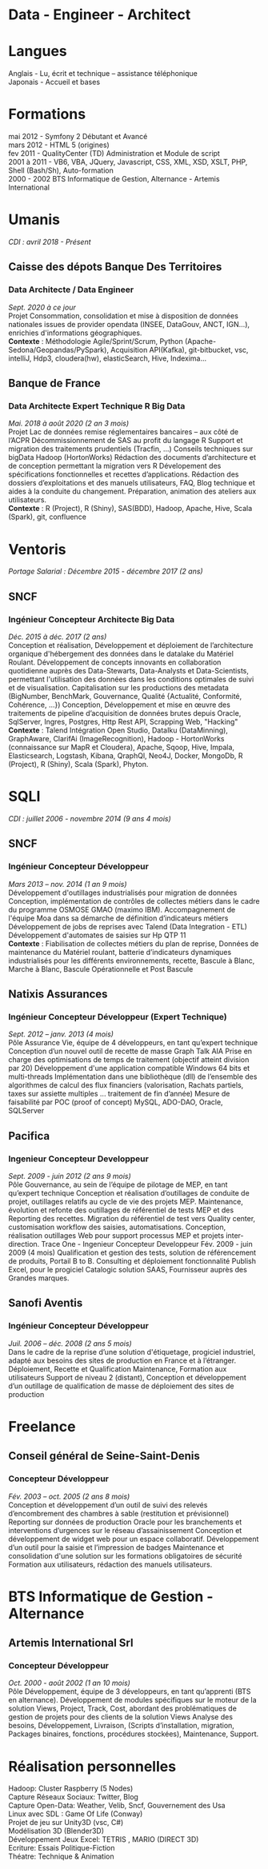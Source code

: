 # Data - Engineer - Architect

# Langues
Anglais - Lu, écrit et technique – assistance téléphonique  
Japonais - Accueil et bases  

# Formations
mai 2012 - Symfony 2 Débutant et Avancé  
mars 2012 - HTML 5 (origines)  
fev 2011 - QualityCenter (TD) Administration et Module de script  
2001 à 2011 - VB6, VBA, JQuery, Javascript, CSS, XML, XSD, XSLT, PHP, Shell (Bash/Sh), Auto-formation  
2000 - 2002 BTS Informatique de Gestion, Alternance - Artemis International  

# Umanis
*CDI : avril 2018 - Présent*
## Caisse des dépots Banque Des Territoires
### Data Architecte / Data Engineer
*Sept. 2020 à ce jour*  
Projet Consommation, consolidation et mise à disposition de données nationales issues de provider opendata (INSEE, DataGouv, ANCT, IGN…), enrichies d'informations géographiques.  
**Contexte** : Méthodologie Agile/Sprint/Scrum, Python (Apache-Sedona/Geopandas/PySpark), Acquisition API(Kafka), git-bitbucket, vsc, intelliJ, Hdp3, cloudera(hw), elasticSearch, Hive, Indexima...  

## Banque de France
### Data Architecte Expert Technique R Big Data
*Mai. 2018 à août 2020 (2 an 3 mois)*  
Projet Lac de données remise réglementaires bancaires – aux côté de l’ACPR
Décommissionnement de SAS au profit du langage R
Support et migration des traitements prudentiels (Tracfin, ...)
Conseils techniques sur bigData Hadoop (HortonWorks)
Rédaction des documents d’architecture et de conception permettant la migration vers R
Dévelopement des spécifications fonctionnelles et recettes d’applications.
Rédaction des dossiers d’exploitations et des manuels utilisateurs, FAQ, Blog technique et aides à la
conduite du changement. Préparation, animation des ateliers aux utilisateurs.  
**Contexte** : R (Project), R (Shiny), SAS(BDD), Hadoop, Apache, Hive, Scala (Spark), git, confluence  

# Ventoris
*Portage Salarial : Décembre 2015 - décembre 2017 (2 ans)*
## SNCF
### Ingénieur Concepteur Architecte Big Data
*Déc. 2015 à déc. 2017 (2 ans)*  
Conception et réalisation, Développement et déploiement de l’architecture organique d'hébergement des
données dans le datalake du Matériel Roulant.
Développement de concepts innovants en collaboration quotidienne auprès des Data-Stewarts, Data-Analysts et Data-Scientists, permettant l'utilisation des données dans les conditions optimales de suivi et de visualisation.
Capitalisation sur les productions des metadata (BigNumber, BenchMark, Gouvernance, Qualité {Actualité, Conformité, Cohérence, ...})
Conception, Développement et mise en œuvre des traitements de pipeline d’acquisition de données brutes depuis Oracle, SqlServer, Ingres, Postgres, Http Rest API, Scrapping Web, "Hacking"  
**Contexte** : Talend Intégration Open Studio, DataIku (DataMinning), GraphAware, ClarifAi (ImageRecognition), Hadoop - HortonWorks (connaissance sur MapR et Cloudera), Apache, Sqoop, Hive, Impala, Elasticsearch, Logstash, Kibana, QraphQl, Neo4J, Docker, MongoDb, R (Project), R (Shiny), Scala (Spark), Phyton.

# SQLI
*CDI : juillet 2006 - novembre 2014 (9 ans 4 mois)*
## SNCF
### Ingénieur Concepteur Développeur
*Mars 2013 – nov. 2014 (1 an 9 mois)*  
Développement d'outillages industrialisés pour migration de données
Conception, implémentation de contrôles de collectes métiers dans le cadre du programme OSMOSE GMAO
(maximo IBM). Accompagnement de l'équipe Moa dans sa démarche de définition d’indicateurs métiers
Développement de jobs de reprises avec Talend (Data Integration - ETL)
Développement d'automates de saisies sur Hp QTP 11  
**Contexte** : Fiabilisation de collectes métiers du plan de reprise, Données de maintenance du Matériel
roulant, batterie d’indicateurs dynamiques industrialisés pour les différents environnements, recette, Bascule
à Blanc, Marche à Blanc, Bascule Opérationnelle et Post Bascule

## Natixis Assurances
### Ingénieur Concepteur Développeur (Expert Technique)
*Sept. 2012 – janv. 2013 (4 mois)*  
Pôle Assurance Vie, équipe de 4 développeurs, en tant qu’expert technique
Conception d’un nouvel outil de recette de masse Graph Talk AIA
Prise en charge des optimisations de temps de traitement (objectif atteint division par 20)
Développement d'une application compatible Windows 64 bits et multi-threads
Implémentation dans une bibliothèque (dll) de l’ensemble des algorithmes de calcul des flux financiers
(valorisation, Rachats partiels, taxes sur assiette multiples ... traitement de fin d’année)
Mesure de faisabilité par POC (proof of concept) MySQL, ADO-DAO, Oracle, SQLServer

## Pacifica
### Ingenieur Concepteur Developpeur
*Sept. 2009 - juin 2012 (2 ans 9 mois)*  
Pôle Gouvernance, au sein de l’équipe de pilotage de MEP, en tant qu’expert technique
Conception et réalisation d’outillages de conduite de projet, outillages relatifs au cycle de vie des projets
MEP.
Maintenance, évolution et refonte des outillages de référentiel de tests MEP et des Reporting des recettes.
Migration du référentiel de test vers Quality center, customisation workflow des saisies, automatisations.
Conception, réalisation outillages Web pour support processus MEP et projets inter-direction.
Trace One - Ingenieur Concepteur Developpeur
Fév. 2009 - juin 2009 (4 mois)
Qualification et gestion des tests, solution de référencement de produits, Portail B to B.
Consulting et déploiement fonctionnalité Publish Excel, pour le progiciel Catalogic solution SAAS, Fournisseur
auprès des Grandes marques.

## Sanofi Aventis
### Ingénieur Concepteur Développeur
*Juil. 2006 – déc. 2008 (2 ans 5 mois)*  
Dans le cadre de la reprise d’une solution d'étiquetage, progiciel industriel, adapté aux besoins des sites de
production en France et à l’étranger.
Déploiement, Recette et Qualification Maintenance,
Formation aux utilisateurs Support de niveau 2 (distant),
Conception et développement d’un outillage de qualification de masse de déploiement des sites de
production

# Freelance
## Conseil général de Seine-Saint-Denis
### Concepteur Développeur
*Fév. 2003 – oct. 2005 (2 ans 8 mois)*  
Conception et développement d’un outil de suivi des relevés d’encombrement des chambres à sable
(restitution et prévisionnel)
Reporting sur données de production Oracle pour les branchements et interventions d’urgences sur le réseau
d’assainissement
Conception et développement de widget web pour un espace collaboratif.
Développement d’un outil pour la saisie et l’impression de badges Maintenance et consolidation d'une
solution sur les formations obligatoires de sécurité Formation aux utilisateurs, rédaction des manuels
utilisateurs.

# BTS Informatique de Gestion - Alternance
## Artemis International Srl
### Concepteur Développeur
*Oct. 2000 - août 2002 (1 an 10 mois)*  
Pôle Développement, équipe de 3 développeurs, en tant qu’apprenti (BTS en alternance).
Développement de modules spécifiques sur le moteur de la solution Views, Project, Track, Cost, abordant des
problématiques de gestion de projets pour des clients de la solution Views
Analyse des besoins, Développement, Livraison, (Scripts d’installation, migration, Packages binaires,
fonctions, procédures stockées), Maintenance, Support.

# Réalisation personnelles
Hadoop: Cluster Raspberry (5 Nodes)  
Capture Réseaux Sociaux: Twitter, Blog  
Capture Open-Data: Weather, Velib, Sncf, Gouvernement des Usa  
Linux avec SDL : Game Of Life (Conway)  
Projet de jeu sur Unity3D (vsc, C#)  
Modélisation 3D (Blender3D)  
Développement Jeux Excel: TETRIS , MARIO (DIRECT 3D)  
Ecriture: Essais Politique-Fiction  
Théatre: Technique & Animation  
